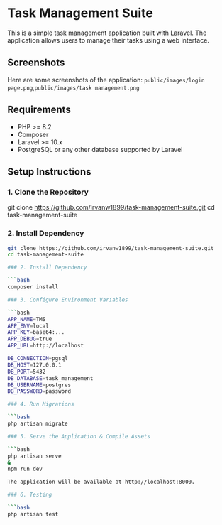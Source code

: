 # Task Management Suite
This is a simple task management application built with Laravel. The application allows users to manage their tasks using a web interface.

## Screenshots
Here are some screenshots of the application:
`public/images/login page.png`,`public/images/task management.png`

## Requirements
- PHP >= 8.2
- Composer
- Laravel >= 10.x
- PostgreSQL or any other database supported by Laravel

## Setup Instructions
### 1. Clone the Repository

git clone https://github.com/irvanw1899/task-management-suite.git
cd task-management-suite

### 2. Install Dependency
```bash
git clone https://github.com/irvanw1899/task-management-suite.git
cd task-management-suite

### 2. Install Dependency

```bash
composer install

### 3. Configure Environment Variables

```bash
APP_NAME=TMS
APP_ENV=local
APP_KEY=base64:...
APP_DEBUG=true
APP_URL=http://localhost

DB_CONNECTION=pgsql
DB_HOST=127.0.0.1
DB_PORT=5432
DB_DATABASE=task_management
DB_USERNAME=postgres
DB_PASSWORD=password

### 4. Run Migrations

```bash
php artisan migrate

### 5. Serve the Application & Compile Assets

```bash
php artisan serve
&
npm run dev

The application will be available at http://localhost:8000.

### 6. Testing

```bash
php artisan test



